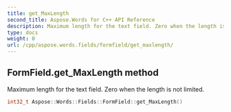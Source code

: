 ```yaml
---
title: get_MaxLength
second_title: Aspose.Words for C++ API Reference
description: Maximum length for the text field. Zero when the length is not limited. 
type: docs
weight: 0
url: /cpp/aspose.words.fields/formfield/get_maxlength/
---
```

## FormField.get_MaxLength method


Maximum length for the text field. Zero when the length is not limited.

```cpp
int32_t Aspose::Words::Fields::FormField::get_MaxLength()
```

